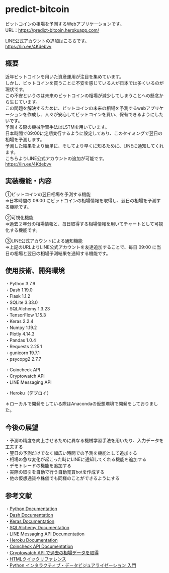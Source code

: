 # predict-bitcoin
ビットコインの相場を予測するWebアプリケーションです。  
URL：https://predict-bitcoin.herokuapp.com/  
  
LINE公式アカウントの追加はこちらです。  
https://lin.ee/4Kdebvv  

  
## 概要
近年ビットコインを用いた資産運用が注目を集めています。  
しかし、ビットコインを買うことに不安を感じている人が日本では多くいるのが現状です。  
この不安というのは未来のビットコインの相場が減少してしまうことへの懸念から生じています。  
この問題を解決するために、ビットコインの未来の相場を予測するwebアプリケーションを作成し、人々が安心してビットコインを買い、保有できるようにしたいです。  
予測する際の機械学習手法はLSTMを用いています。  
日本時間で09:00に定期実行するように設定してあり、このタイミングで翌日の相場を予測します。  
予測した結果をより簡単に、そしてより早くに知るために、LINEに通知してくれます。  
こちらよりLINE公式アカウントの追加が可能です。  
https://lin.ee/4Kdebvv  
  
    
## 実装機能・内容  
➀ビットコインの翌日相場を予測する機能  
 ⇒日本時間の 09:00 にビットコインの相場情報を取得し、翌日の相場を予測する機能です。  
    
➁可視化機能  
 ⇒過去２年分の相場情報と、毎日取得する相場情報を用いてチャートとして可視化する機能です。  
    
➂LINE公式アカウントによる通知機能  
 ⇒上記のURLよりLINE公式アカウントを友達追加することで、毎日 09:00 に当日の相場と翌日の相場予測結果を通知する機能です。
  
    
## 使用技術、開発環境
・Python 3.7.9  
・Dash 1.19.0  
・Flask 1.1.2  
・SQLite 3.33.0  
・SQLAlchemy 1.3.23  
・TensorFlow 1.15.3  
・Keras 2.2.4  
・Numpy 1.19.2  
・Plotly 4.14.3  
・Pandas 1.0.4  
・Requests 2.25.1  
・gunicorn 19.7.1  
・psycopg2 2.7.7  

・Coincheck API  
・Cryptowatch API  
・LINE Messaging API

・Heroku（デプロイ）

＊ローカルで開発をしている際はAnacondaの仮想環境で開発をしておりました。  
  
## 今後の展望
・予測の精度を向上させるために異なる機械学習手法を用いたり、入力データを工夫する  
・翌日の予測だけでなく幅広い時間での予測を機能として追加する  
・相場の急な変化が起こった時にLINEに通知してくれる機能を追加する  
・デモトレードの機能を追加する  
・実際の取引を自動で行う自動売買botを作成する  
・他の仮想通貨や株価でも同様のことができるようにする  
  
## 参考文献  
・[Python Documentation](https://docs.python.org/ja/3.7/)  
・[Dash Documentation](https://dash.plotly.com/)  
・[Keras Documentation](https://keras.io/ja/)  
・[SQLAlchemy Documentation](https://docs.sqlalchemy.org/en/13/)  
・[LINE Messaging API Documentation](https://developers.line.biz/ja/docs/messaging-api/)  
・[Heroku Documentation](https://devcenter.heroku.com/categories/reference)  
・[Coincheck API Documentation](https://coincheck.com/ja/documents/exchange/api)  
・[Cryptowatch API で過去の相場データを取得](http://liibercraft.com/archives/30)  
・[HTMLクイックリファレンス](http://www.htmq.com/)  
・[Python インタラクティブ・データビジュアライゼーション 入門](https://www.asakura.co.jp/books/isbn/978-4-254-12258-9/)
